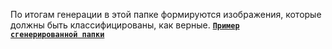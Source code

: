 По итогам генерации в этой папке формируются изображения, которые должны быть классифицированы, как верные.
<code>[**Пример сгенерированной папки**](https://drive.google.com/drive/folders/1whL8nPnjckm95ooF37varQZyBSGOywk8?usp=sharing)</code>
